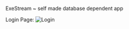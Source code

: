 ExeStream ~ self made database dependent app

Login Page:
![Login](https://github.com/user-attachments/assets/5b9f8dcf-4a9c-4aa7-ad98-90233daef44e)
